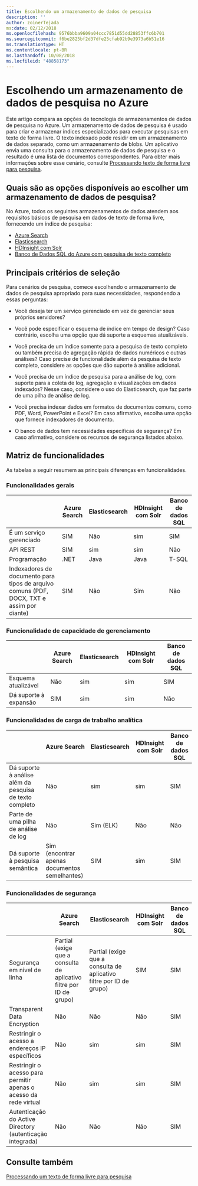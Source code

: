```yaml
---
title: Escolhendo um armazenamento de dados de pesquisa
description: ''
author: zoinerTejada
ms:date: 02/12/2018
ms.openlocfilehash: 9576bbba9609a04ccc7851d55dd28853ffc6b701
ms.sourcegitcommit: f6be2825bf2d37dfe25cfab92b9e3973a6b51e16
ms.translationtype: HT
ms.contentlocale: pt-BR
ms.lasthandoff: 10/08/2018
ms.locfileid: "48858173"
---
```

# <a name="choosing-a-search-data-store-in-azure"></a>Escolhendo um armazenamento de dados de pesquisa no Azure

Este artigo compara as opções de tecnologia de armazenamentos de dados de pesquisa no Azure. Um armazenamento de dados de pesquisa é usado para criar e armazenar índices especializados para executar pesquisas em texto de forma livre. O texto indexado pode residir em um armazenamento de dados separado, como um armazenamento de blobs. Um aplicativo envia uma consulta para o armazenamento de dados de pesquisa e o resultado é uma lista de documentos correspondentes. Para obter mais informações sobre esse cenário, consulte [Processando texto de forma livre para pesquisa](../scenarios/search.md). 

## <a name="what-are-your-options-when-choosing-a-search-data-store"></a>Quais são as opções disponíveis ao escolher um armazenamento de dados de pesquisa?
No Azure, todos os seguintes armazenamentos de dados atendem aos requisitos básicos de pesquisa em dados de texto de forma livre, fornecendo um índice de pesquisa:
- [Azure Search](/azure/search/search-what-is-azure-search)
- [Elasticsearch](https://azuremarketplace.microsoft.com/marketplace/apps/elastic.elasticsearch?tab=Overview)
- [HDInsight com Solr](/azure/hdinsight/hdinsight-hadoop-solr-install-linux)
- [Banco de Dados SQL do Azure com pesquisa de texto completo](/sql/relational-databases/search/full-text-search)


## <a name="key-selection-criteria"></a>Principais critérios de seleção

Para cenários de pesquisa, comece escolhendo o armazenamento de dados de pesquisa apropriado para suas necessidades, respondendo a essas perguntas:

- Você deseja ter um serviço gerenciado em vez de gerenciar seus próprios servidores?

- Você pode especificar o esquema de índice em tempo de design? Caso contrário, escolha uma opção que dá suporte a esquemas atualizáveis.

- Você precisa de um índice somente para a pesquisa de texto completo ou também precisa de agregação rápida de dados numéricos e outras análises? Caso precise de funcionalidade além da pesquisa de texto completo, considere as opções que dão suporte à análise adicional.

- Você precisa de um índice de pesquisa para a análise de log, com suporte para a coleta de log, agregação e visualizações em dados indexados? Nesse caso, considere o uso do Elasticsearch, que faz parte de uma pilha de análise de log.

- Você precisa indexar dados em formatos de documentos comuns, como PDF, Word, PowerPoint e Excel? Em caso afirmativo, escolha uma opção que fornece indexadores de documento.

- O banco de dados tem necessidades específicas de segurança? Em caso afirmativo, considere os recursos de segurança listados abaixo.

## <a name="capability-matrix"></a>Matriz de funcionalidades

As tabelas a seguir resumem as principais diferenças em funcionalidades.

### <a name="general-capabilities"></a>Funcionalidades gerais

| | Azure Search | Elasticsearch | HDInsight com Solr | Banco de dados SQL | 
| --- | --- | --- | --- | --- | 
| É um serviço gerenciado | SIM | Não  | sim | SIM |  
| API REST | SIM | sim | sim | Não  |
| Programação | .NET | Java | Java | T-SQL | 
| Indexadores de documento para tipos de arquivo comuns (PDF, DOCX, TXT e assim por diante) | SIM | Não  | Sim | Não  |

### <a name="manageability-capabilities"></a>Funcionalidade de capacidade de gerenciamento

| | Azure Search | Elasticsearch | HDInsight com Solr | Banco de dados SQL | 
| --- | --- | --- | --- | --- |
| Esquema atualizável | Não  | sim | sim | SIM |
| Dá suporte à expansão  | SIM | sim | sim | Não  |

### <a name="analytic-workload-capabilities"></a>Funcionalidades de carga de trabalho analítica

| | Azure Search | Elasticsearch | HDInsight com Solr | Banco de dados SQL | 
| --- | --- | --- | --- | --- | 
| Dá suporte à análise além da pesquisa de texto completo | Não  | sim | sim | SIM |
| Parte de uma pilha de análise de log | Não  | Sim (ELK) |  Não  | Não  |
| Dá suporte à pesquisa semântica | Sim (encontrar apenas documentos semelhantes) | SIM | sim | SIM | 

### <a name="security-capabilities"></a>Funcionalidades de segurança

| | Azure Search | Elasticsearch | HDInsight com Solr | Banco de dados SQL | 
| --- | --- | --- | --- | --- | 
| Segurança em nível de linha | Partial (exige que a consulta de aplicativo filtre por ID de grupo) | Partial (exige que a consulta de aplicativo filtre por ID de grupo) | SIM | SIM | 
| Transparent Data Encryption | Não  | Não | Não  | SIM |  
| Restringir o acesso a endereços IP específicos | Não  | sim | sim | SIM |   
| Restringir o acesso para permitir apenas o acesso da rede virtual | Não  | sim | sim | SIM |  
| Autenticação do Active Directory (autenticação integrada) | Não  | Não | Não  | SIM | 

## <a name="see-also"></a>Consulte também

[Processando um texto de forma livre para pesquisa](../scenarios/search.md)
